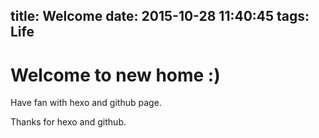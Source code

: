 title: Welcome
date: 2015-10-28 11:40:45
tags: Life
---

# Welcome to new home :)

Have fan with hexo and github page.

Thanks for hexo and github.
